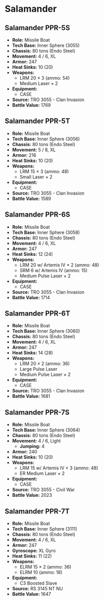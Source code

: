# Salamander
## Salamander PPR-5S
- **Role:** Missile Boat
- **Tech Base:** Inner Sphere (3055)
- **Chassis:** 80 tons (Endo Steel)
- **Movement:** 4 / 6, XL
- **Armor:** 247
- **Heat Sinks:** 10 (20)
- **Weapons:**
  - LRM 20 × 3 (ammo: 54)
  - Medium Laser × 2
- **Equipment:**
  - CASE
- **Source:** TRO 3055 - Clan Invasion
- **Battle Value:** 1769

## Salamander PPR-5T
- **Role:** Missile Boat
- **Tech Base:** Inner Sphere (3056)
- **Chassis:** 80 tons (Endo Steel)
- **Movement:** 5 / 8, XL
- **Armor:** 216
- **Heat Sinks:** 10 (20)
- **Weapons:**
  - LRM 15 × 3 (ammo: 48)
  - Small Laser × 2
- **Equipment:**
  - CASE
- **Source:** TRO 3055 - Clan Invasion
- **Battle Value:** 1589

## Salamander PPR-6S
- **Role:** Missile Boat
- **Tech Base:** Inner Sphere (3058)
- **Chassis:** 80 tons (Endo Steel)
- **Movement:** 4 / 6, XL
- **Armor:** 247
- **Heat Sinks:** 12 (24)
- **Weapons:**
  - LRM 20 w/ Artemis IV × 2 (ammo: 48)
  - SRM 6 w/ Artemis IV (ammo: 15)
  - Medium Pulse Laser × 2
- **Equipment:**
  - CASE
- **Source:** TRO 3055 - Clan Invasion
- **Battle Value:** 1714

## Salamander PPR-6T
- **Role:** Missile Boat
- **Tech Base:** Inner Sphere (3060)
- **Chassis:** 80 tons (Endo Steel)
- **Movement:** 4 / 6, XL
- **Armor:** 247
- **Heat Sinks:** 14 (28)
- **Weapons:**
  - LRM 20 × 2 (ammo: 36)
  - Large Pulse Laser
  - Medium Pulse Laser × 2
- **Equipment:**
  - CASE
- **Source:** TRO 3055 - Clan Invasion
- **Battle Value:** 1681

## Salamander PPR-7S
- **Role:** Missile Boat
- **Tech Base:** Inner Sphere (3064)
- **Chassis:** 80 tons (Endo Steel)
- **Movement:** 4 / 6, Light
  - **Jumping:** 4
- **Armor:** 240
- **Heat Sinks:** 10 (20)
- **Weapons:**
  - LRM 15 w/ Artemis IV × 3 (ammo: 48)
  - ER Medium Laser × 2
- **Equipment:**
  - CASE
- **Source:** TRO 3055 - Civil War
- **Battle Value:** 2023

## Salamander PPR-7T
- **Role:** Missile Boat
- **Tech Base:** Inner Sphere (3111)
- **Chassis:** 80 tons (Endo Steel)
- **Movement:** 4 / 6, XL
- **Armor:** 247
- **Gyroscope:** XL Gyro
- **Heat Sinks:** 11 (22)
- **Weapons:**
  - ELRM 15 × 2 (ammo: 36)
  - ELRM 10 (ammo: 18)
- **Equipment:**
  - C3 Boosted Slave
- **Source:** RS 3145 NT NU
- **Battle Value:** 1647

